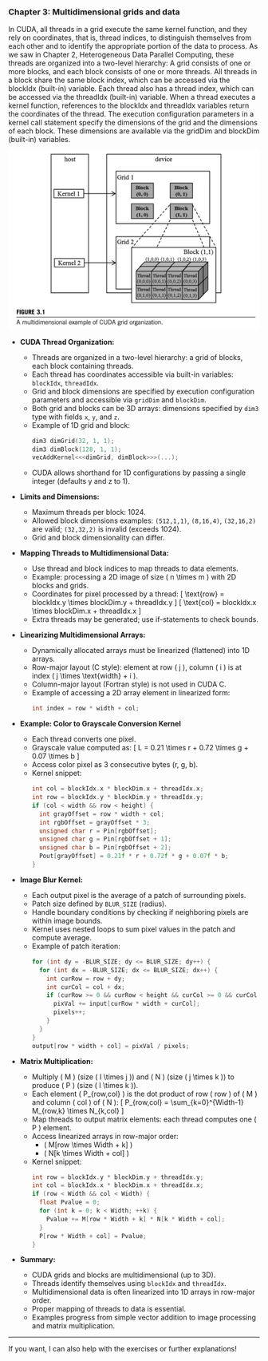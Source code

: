 ### Chapter 3: Multidimensional grids and data

In CUDA, all threads in a grid execute the same kernel function, and they rely on coordinates, that is, thread indices, to distinguish themselves from each other and to identify the appropriate portion of the data to process. As we saw in Chapter 2, Heterogeneous Data Parallel Computing, these threads are organized into a two-level hierarchy: A grid consists of one or more blocks, and each block consists of one or more threads. All threads in a block share the same block index, which can be accessed via the blockIdx (built-in) variable. Each thread also has a thread index, which can be accessed via the threadIdx (built-in) variable. When a thread executes a kernel function, references to the blockIdx and threadIdx variables return the coordinates of the thread. The execution configuration parameters in a kernel call statement specify the dimensions of the grid and the dimensions of each block. These dimensions are available via the gridDim and blockDim (built-in) variables.

![alt text](image.png)

- **CUDA Thread Organization:**
  - Threads are organized in a two-level hierarchy: a grid of blocks, each block containing threads.
  - Each thread has coordinates accessible via built-in variables: `blockIdx`, `threadIdx`.
  - Grid and block dimensions are specified by execution configuration parameters and accessible via `gridDim` and `blockDim`.
  - Both grid and blocks can be 3D arrays: dimensions specified by `dim3` type with fields `x`, `y`, and `z`.
  - Example of 1D grid and block:
    ```cpp
    dim3 dimGrid(32, 1, 1);
    dim3 dimBlock(128, 1, 1);
    vecAddKernel<<<dimGrid, dimBlock>>>(...);
    ```
  - CUDA allows shorthand for 1D configurations by passing a single integer (defaults y and z to 1).

- **Limits and Dimensions:**
  - Maximum threads per block: 1024.
  - Allowed block dimensions examples: `(512,1,1)`, `(8,16,4)`, `(32,16,2)` are valid; `(32,32,2)` is invalid (exceeds 1024).
  - Grid and block dimensionality can differ.

- **Mapping Threads to Multidimensional Data:**
  - Use thread and block indices to map threads to data elements.
  - Example: processing a 2D image of size \( n \times m \) with 2D blocks and grids.
  - Coordinates for pixel processed by a thread:
    \[
    \text{row} = blockIdx.y \times blockDim.y + threadIdx.y
    \]
    \[
    \text{col} = blockIdx.x \times blockDim.x + threadIdx.x
    \]
  - Extra threads may be generated; use if-statements to check bounds.

- **Linearizing Multidimensional Arrays:**
  - Dynamically allocated arrays must be linearized (flattened) into 1D arrays.
  - Row-major layout (C style): element at row \( j \), column \( i \) is at index \( j \times \text{width} + i \).
  - Column-major layout (Fortran style) is not used in CUDA C.
  - Example of accessing a 2D array element in linearized form:
    ```cpp
    int index = row * width + col;
    ```

- **Example: Color to Grayscale Conversion Kernel**
  - Each thread converts one pixel.
  - Grayscale value computed as:
    \[
    L = 0.21 \times r + 0.72 \times g + 0.07 \times b
    \]
  - Access color pixel as 3 consecutive bytes (r, g, b).
  - Kernel snippet:
    ```cpp
    int col = blockIdx.x * blockDim.x + threadIdx.x;
    int row = blockIdx.y * blockDim.y + threadIdx.y;
    if (col < width && row < height) {
      int grayOffset = row * width + col;
      int rgbOffset = grayOffset * 3;
      unsigned char r = Pin[rgbOffset];
      unsigned char g = Pin[rgbOffset + 1];
      unsigned char b = Pin[rgbOffset + 2];
      Pout[grayOffset] = 0.21f * r + 0.72f * g + 0.07f * b;
    }
    ```

- **Image Blur Kernel:**
  - Each output pixel is the average of a patch of surrounding pixels.
  - Patch size defined by `BLUR_SIZE` (radius).
  - Handle boundary conditions by checking if neighboring pixels are within image bounds.
  - Kernel uses nested loops to sum pixel values in the patch and compute average.
  - Example of patch iteration:
    ```cpp
    for (int dy = -BLUR_SIZE; dy <= BLUR_SIZE; dy++) {
      for (int dx = -BLUR_SIZE; dx <= BLUR_SIZE; dx++) {
        int curRow = row + dy;
        int curCol = col + dx;
        if (curRow >= 0 && curRow < height && curCol >= 0 && curCol < width) {
          pixVal += input[curRow * width + curCol];
          pixels++;
        }
      }
    }
    output[row * width + col] = pixVal / pixels;
    ```

- **Matrix Multiplication:**
  - Multiply \( M \) (size \( I \times j \)) and \( N \) (size \( j \times k \)) to produce \( P \) (size \( I \times k \)).
  - Each element \( P_{row,col} \) is the dot product of row \( row \) of \( M \) and column \( col \) of \( N \):
    \[
    P_{row,col} = \sum_{k=0}^{Width-1} M_{row,k} \times N_{k,col}
    \]
  - Map threads to output matrix elements: each thread computes one \( P \) element.
  - Access linearized arrays in row-major order:
    - \( M[row \times Width + k] \)
    - \( N[k \times Width + col] \)
  - Kernel snippet:
    ```cpp
    int row = blockIdx.y * blockDim.y + threadIdx.y;
    int col = blockIdx.x * blockDim.x + threadIdx.x;
    if (row < Width && col < Width) {
      float Pvalue = 0;
      for (int k = 0; k < Width; ++k) {
        Pvalue += M[row * Width + k] * N[k * Width + col];
      }
      P[row * Width + col] = Pvalue;
    }
    ```

- **Summary:**
  - CUDA grids and blocks are multidimensional (up to 3D).
  - Threads identify themselves using `blockIdx` and `threadIdx`.
  - Multidimensional data is often linearized into 1D arrays in row-major order.
  - Proper mapping of threads to data is essential.
  - Examples progress from simple vector addition to image processing and matrix multiplication.

---

If you want, I can also help with the exercises or further explanations!